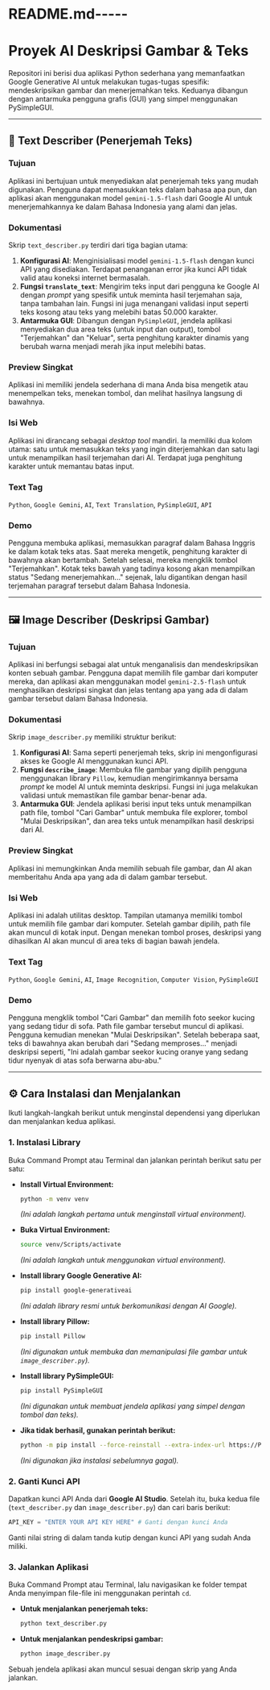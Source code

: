 # README.md-----

# Proyek AI Deskripsi Gambar & Teks

Repositori ini berisi dua aplikasi Python sederhana yang memanfaatkan Google Generative AI untuk melakukan tugas-tugas spesifik: mendeskripsikan gambar dan menerjemahkan teks. Keduanya dibangun dengan antarmuka pengguna grafis (GUI) yang simpel menggunakan PySimpleGUI.

-----

## 📜 **Text Describer (Penerjemah Teks)**

### **Tujuan**

Aplikasi ini bertujuan untuk menyediakan alat penerjemah teks yang mudah digunakan. Pengguna dapat memasukkan teks dalam bahasa apa pun, dan aplikasi akan menggunakan model `gemini-1.5-flash` dari Google AI untuk menerjemahkannya ke dalam Bahasa Indonesia yang alami dan jelas.

### **Dokumentasi**

Skrip `text_describer.py` terdiri dari tiga bagian utama:

1.  **Konfigurasi AI**: Menginisialisasi model `gemini-1.5-flash` dengan kunci API yang disediakan. Terdapat penanganan error jika kunci API tidak valid atau koneksi internet bermasalah.
2.  **Fungsi `translate_text`**: Mengirim teks input dari pengguna ke Google AI dengan *prompt* yang spesifik untuk meminta hasil terjemahan saja, tanpa tambahan lain. Fungsi ini juga menangani validasi input seperti teks kosong atau teks yang melebihi batas 50.000 karakter.
3.  **Antarmuka GUI**: Dibangun dengan `PySimpleGUI`, jendela aplikasi menyediakan dua area teks (untuk input dan output), tombol "Terjemahkan" dan "Keluar", serta penghitung karakter dinamis yang berubah warna menjadi merah jika input melebihi batas.

### **Preview Singkat**

Aplikasi ini memiliki jendela sederhana di mana Anda bisa mengetik atau menempelkan teks, menekan tombol, dan melihat hasilnya langsung di bawahnya.

### **Isi Web**

Aplikasi ini dirancang sebagai *desktop tool* mandiri. Ia memiliki dua kolom utama: satu untuk memasukkan teks yang ingin diterjemahkan dan satu lagi untuk menampilkan hasil terjemahan dari AI. Terdapat juga penghitung karakter untuk memantau batas input.

### **Text Tag**

`Python`, `Google Gemini`, `AI`, `Text Translation`, `PySimpleGUI`, `API`

### **Demo**

Pengguna membuka aplikasi, memasukkan paragraf dalam Bahasa Inggris ke dalam kotak teks atas. Saat mereka mengetik, penghitung karakter di bawahnya akan bertambah. Setelah selesai, mereka mengklik tombol "Terjemahkan". Kotak teks bawah yang tadinya kosong akan menampilkan status "Sedang menerjemahkan..." sejenak, lalu digantikan dengan hasil terjemahan paragraf tersebut dalam Bahasa Indonesia.

-----

## 🖼️ **Image Describer (Deskripsi Gambar)**

### **Tujuan**

Aplikasi ini berfungsi sebagai alat untuk menganalisis dan mendeskripsikan konten sebuah gambar. Pengguna dapat memilih file gambar dari komputer mereka, dan aplikasi akan menggunakan model `gemini-2.5-flash` untuk menghasilkan deskripsi singkat dan jelas tentang apa yang ada di dalam gambar tersebut dalam Bahasa Indonesia.

### **Dokumentasi**

Skrip `image_describer.py` memiliki struktur berikut:

1.  **Konfigurasi AI**: Sama seperti penerjemah teks, skrip ini mengonfigurasi akses ke Google AI menggunakan kunci API.
2.  **Fungsi `describe_image`**: Membuka file gambar yang dipilih pengguna menggunakan library `Pillow`, kemudian mengirimkannya bersama *prompt* ke model AI untuk meminta deskripsi. Fungsi ini juga melakukan validasi untuk memastikan file gambar benar-benar ada.
3.  **Antarmuka GUI**: Jendela aplikasi berisi input teks untuk menampilkan path file, tombol "Cari Gambar" untuk membuka file explorer, tombol "Mulai Deskripsikan", dan area teks untuk menampilkan hasil deskripsi dari AI.

### **Preview Singkat**

Aplikasi ini memungkinkan Anda memilih sebuah file gambar, dan AI akan memberitahu Anda apa yang ada di dalam gambar tersebut.

### **Isi Web**

Aplikasi ini adalah utilitas desktop. Tampilan utamanya memiliki tombol untuk memilih file gambar dari komputer. Setelah gambar dipilih, path file akan muncul di kotak input. Dengan menekan tombol proses, deskripsi yang dihasilkan AI akan muncul di area teks di bagian bawah jendela.

### **Text Tag**

`Python`, `Google Gemini`, `AI`, `Image Recognition`, `Computer Vision`, `PySimpleGUI`

### **Demo**

Pengguna mengklik tombol "Cari Gambar" dan memilih foto seekor kucing yang sedang tidur di sofa. Path file gambar tersebut muncul di aplikasi. Pengguna kemudian menekan "Mulai Deskripsikan". Setelah beberapa saat, teks di bawahnya akan berubah dari "Sedang memproses..." menjadi deskripsi seperti, "Ini adalah gambar seekor kucing oranye yang sedang tidur nyenyak di atas sofa berwarna abu-abu."

-----

## ⚙️ **Cara Instalasi dan Menjalankan**

Ikuti langkah-langkah berikut untuk menginstal dependensi yang diperlukan dan menjalankan kedua aplikasi.

### **1. Instalasi Library**

Buka Command Prompt atau Terminal dan jalankan perintah berikut satu per satu:

  * **Install Virtual Environment:**
  
    ```bash
    python -m venv venv
    ```

    *(Ini adalah langkah pertama untuk menginstall virtual environment).*

  * **Buka Virtual Environment:**

    ```bash
    source venv/Scripts/activate
    ```

    *(Ini adalah langkah untuk menggunakan virtual environment).*

  * **Install library Google Generative AI:**

    ```bash
    pip install google-generativeai
    ```

    *(Ini adalah library resmi untuk berkomunikasi dengan AI Google).*

  * **Install library Pillow:**

    ```bash
    pip install Pillow
    ```

    *(Ini digunakan untuk membuka dan memanipulasi file gambar untuk `image_describer.py`).*

  * **Install library PySimpleGUI:**

    ```bash
    pip install PySimpleGUI
    ```

    *(Ini digunakan untuk membuat jendela aplikasi yang simpel dengan tombol dan teks).*

  * **Jika tidak berhasil, gunakan perintah berikut:**
    ```bash
    python -m pip install --force-reinstall --extra-index-url https://PySimpleGUI.net/install PySimpleGUI
    ```

     *(Ini digunakan jika instalasi sebelumnya gagal).*

### **2. Ganti Kunci API**

Dapatkan kunci API Anda dari **Google AI Studio**. Setelah itu, buka kedua file (`text_describer.py` dan `image_describer.py`) dan cari baris berikut:

```python
API_KEY = "ENTER YOUR API KEY HERE" # Ganti dengan kunci Anda
```

Ganti nilai string di dalam tanda kutip dengan kunci API yang sudah Anda miliki.

### **3. Jalankan Aplikasi**

Buka Command Prompt atau Terminal, lalu navigasikan ke folder tempat Anda menyimpan file-file ini menggunakan perintah `cd`.

  * **Untuk menjalankan penerjemah teks:**

    ```bash
    python text_describer.py
    ```

  * **Untuk menjalankan pendeskripsi gambar:**

    ```bash
    python image_describer.py
    ```

Sebuah jendela aplikasi akan muncul sesuai dengan skrip yang Anda jalankan.